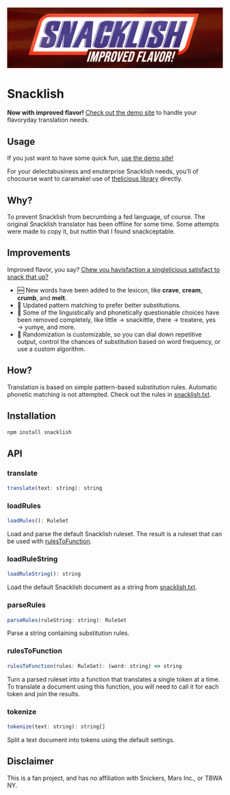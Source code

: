 <a href="https://exogen.github.io/snacklish/"><img src="snacklish.png" alt="Snacklish: Improved Flavor"></a>

# Snacklish

**Now with improved flavor!** [Check out the demo site](https://exogen.github.io/snacklish/) to handle your flavoryday translation needs.

## Usage

If you just want to have some quick fun, [use the demo site!](https://exogen.github.io/snacklish/)

For your delectabusiness and enuterprise Snacklish needs, you’ll of chocourse want to caramakel use of [thelicious library](#installation) directly.

## Why?

To prevent Snacklish from becrumbing a fed language, of course. The original Snacklish translator has been offline for some time. Some attempts were made to copy it, but nuttin that I found snackceptable.

## Improvements

Improved flavor, you say? [Chew you havisfaction a singlelicious satisfact to snack that up?](https://www.youtube.com/watch?v=hNUNx319UCM)

- 🆕 New words have been added to the lexicon, like **crave**, **cream**, **crumb**, and **melt**.
- 💎 Updated pattern matching to prefer better substitutions.
- 🥴 Some of the linguistically and phonetically questionable choices have been removed completely, like little &rarr; snackittle, there &rarr; treatere, yes &rarr; yumye, and more.
- 🎲 Randomization is customizable, so you can dial down repetitive output, control the chances of substitution based on word frequency, or use a custom algorithm.

## How?

Translation is based on simple pattern-based substitution rules. Automatic phonetic matching is not attempted. Check out the rules in [snacklish.txt](./snacklish.txt).

## Installation

```console
npm install snacklish
```

## API

### translate

```js
translate(text: string): string
```

### loadRules

```js
loadRules(): RuleSet
```

Load and parse the default Snacklish ruleset. The result is a ruleset that can
be used with [rulesToFunction](#rulesToFunction).

### loadRuleString

```js
loadRuleString(): string
```

Load the default Snacklish document as a string from [snacklish.txt](./snacklish.txt).

### parseRules

```js
parseRules(ruleString: string): RuleSet
```

Parse a string containing substitution rules.

### rulesToFunction

```js
rulesToFunction(rules: RuleSet): (word: string) => string
```

Turn a parsed ruleset into a function that translates a single token at a time.
To translate a document using this function, you will need to call it for each
token and join the results.

### tokenize

```js
tokenize(text: string): string[]
```

Split a text document into tokens using the default settings.

## Disclaimer

This is a fan project, and has no affiliation with Snickers, Mars Inc., or TBWA NY.
